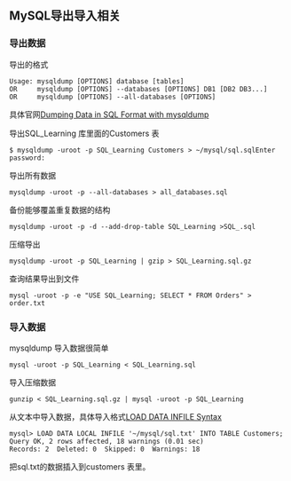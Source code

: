 ## MySQL导出导入相关

### 导出数据

导出的格式

```
Usage: mysqldump [OPTIONS] database [tables]
OR     mysqldump [OPTIONS] --databases [OPTIONS] DB1 [DB2 DB3...]
OR     mysqldump [OPTIONS] --all-databases [OPTIONS]
```

具体官网[Dumping Data in SQL Format with mysqldump](https://dev.mysql.com/doc/refman/5.7/en/mysqldump-sql-format.html)

导出SQL_Learning 库里面的Customers 表

```
$ mysqldump -uroot -p SQL_Learning Customers > ~/mysql/sql.sqlEnter password:
```
导出所有数据

	mysqldump -uroot -p --all-databases > all_databases.sql


备份能够覆盖重复数据的结构

	mysqldump -uroot -p -d --add-drop-table SQL_Learning >SQL_.sql
	
压缩导出

	mysqldump -uroot -p SQL_Learning | gzip > SQL_Learning.sql.gz
	
查询结果导出到文件

	mysql -uroot -p -e "USE SQL_Learning; SELECT * FROM Orders" > order.txt

### 导入数据


mysqldump 导入数据很简单 

	mysql -uroot -p SQL_Learning < SQL_Learning.sql
	
导入压缩数据

	gunzip < SQL_Learning.sql.gz | mysql -uroot -p SQL_Learning

从文本中导入数据，具体导入格式[LOAD DATA INFILE Syntax](http://dev.mysql.com/doc/refman/5.7/en/load-data.html)

```
mysql> LOAD DATA LOCAL INFILE '~/mysql/sql.txt' INTO TABLE Customers;
Query OK, 2 rows affected, 18 warnings (0.01 sec)
Records: 2  Deleted: 0  Skipped: 0  Warnings: 18
```
把sql.txt的数据插入到customers 表里。




